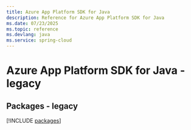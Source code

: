 ```yaml
---
title: Azure App Platform SDK for Java
description: Reference for Azure App Platform SDK for Java
ms.date: 07/23/2025
ms.topic: reference
ms.devlang: java
ms.service: spring-cloud
---
```

# Azure App Platform SDK for Java - legacy
## Packages - legacy
[!INCLUDE [packages](app-platform-index.md)]